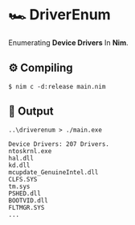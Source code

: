 
# 🏎 DriverEnum

Enumerating **Device Drivers** In **Nim**. 


## ⚙ Compiling

```
$ nim c -d:release main.nim
```
## 🎡 Output

```
..\driverenum > ./main.exe

Device Drivers: 207 Drivers.
ntoskrnl.exe
hal.dll
kd.dll
mcupdate_GenuineIntel.dll
CLFS.SYS
tm.sys
PSHED.dll
BOOTVID.dll
FLTMGR.SYS
...
```
